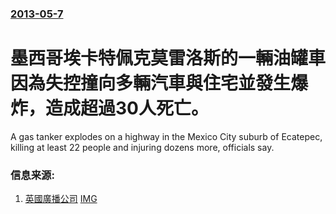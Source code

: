 ### [2013-05-7](/news/2013/05/7/index.md)

##### 
#  墨西哥埃卡特佩克莫雷洛斯的一輛油罐車因為失控撞向多輛汽車與住宅並發生爆炸，造成超過30人死亡。

A gas tanker explodes on a highway in the Mexico City suburb of Ecatepec, killing at least 22 people and injuring dozens more, officials say.


### 信息来源:

1. [英國廣播公司](http://www.bbc.co.uk/news/world-latin-america-22438925) [IMG](https://ichef.bbci.co.uk/news/1024/media/images/67473000/jpg/_67473388_gastankerrex.jpg)

